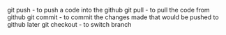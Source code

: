 git push - to push a code into the github
git pull - to pull the code from github
git commit -  to commit the changes made that would be pushed to github later
git checkout - to switch branch